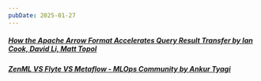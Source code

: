 ```yaml
---
pubDate: 2025-01-27
---
```


##### [How the Apache Arrow Format Accelerates Query Result Transfer by Ian Cook, David Li, Matt Topol](https://arrow.apache.org/blog/2025/01/10/arrow-result-transfer/)
##### [ZenML VS Flyte VS Metaflow - MLOps Community by Ankur Tyagi](https://mlops.community/zenml-vs-flyte-vs-metaflow/)